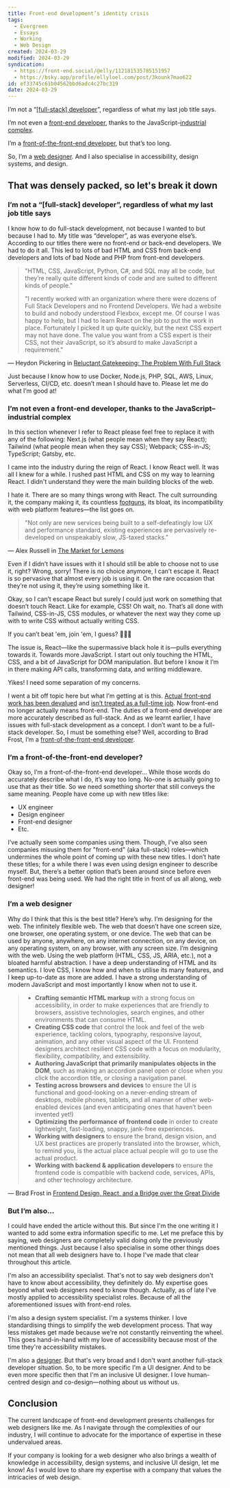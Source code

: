 ```yaml
---
title: Front-end development’s identity crisis
tags:
  - Evergreen
  - Essays
  - Working
  - Web Design
created: 2024-03-29
modified: 2024-03-29
syndication:
  - https://front-end.social/@elly/112181535785151957
  - https://bsky.app/profile/ellyloel.com/post/3kounk7mao622
id: ef33745c61b04562bbd6adc4c27bc319
date: 2024-03-29
---
```

I’m not a “[\[full-stack\] developer](https://bradfrost.com/blog/post/full-stack-developers/)”, regardless of what my last job title says.

I’m not even a [front-end developer](https://css-tricks.com/the-great-divide/), thanks to the JavaScript–[industrial complex](https://en.wikipedia.org/wiki/Industrial_complex).

I’m a [front-of-the-front-end developer](https://bradfrost.com/blog/post/front-of-the-front-end-and-back-of-the-front-end-web-development/), but that’s too long.

So, I’m a [web designer](https://heather-buchel.com/blog/2023/10/why-your-web-design-sucks/). And I also specialise in accessibility, design systems, and design.

## That was densely packed, so let's break it down

### I’m not a “\[full-stack\] developer”, regardless of what my last job title says

I know how to do full-stack development, not because I wanted to but because I had to. My title was “developer”, as was everyone else’s. According to our titles there were no front-end or back-end developers. We had to do it all. This led to lots of bad HTML and CSS from back-end developers and lots of bad Node and PHP from front-end developers.

> "HTML, CSS, JavaScript, Python, C#, and SQL may all be code, but they’re really quite different kinds of code and are suited to different kinds of people."
>
> "I recently worked with an organization where there were dozens of Full Stack Developers and no Frontend Developers. We had a website to build and nobody understood Flexbox, except me. Of course I was happy to help, but I had to learn React on the job to put the work in place. Fortunately I picked it up quite quickly, but the next CSS expert may not have done. The value you want from a CSS expert is their CSS, not their JavaScript, so it’s absurd to make JavaScript a requirement."

— Heydon Pickering in [Reluctant Gatekeeping: The Problem With Full Stack](https://medium.com/@Heydon/reluctant-gatekeeping-the-problem-with-full-stack-e9ad836570f6)

Just because I know how to use Docker, Node.js, PHP, SQL, AWS, Linux, Serverless, CI/CD, etc. doesn’t mean I should have to. Please let me do what I’m good at!

### I’m not even a front-end developer, thanks to the JavaScript–industrial complex

In this section whenever I refer to React please feel free to replace it with any of the following: Next.js (what people mean when they say React); Tailwind (what people mean when they say CSS); Webpack; CSS-in-JS; TypeScript; Gatsby, etc.

I came into the industry during the reign of React. I know React well. It was all I knew for a while. I rushed past HTML and CSS on my way to learning React. I didn't understand they were the main building blocks of the web.

I hate it. There are so many things wrong with React. The cult surrounding it, the company making it, its countless [footguns](https://en.wiktionary.org/wiki/footgun), its bloat, its incompatibility with web platform features—the list goes on.

> "Not only are new services being built to a self-defeatingly low UX and performance standard, existing experiences are pervasively re-developed on unspeakably slow, JS-taxed stacks."

— Alex Russell in [The Market for Lemons](https://infrequently.org/2023/02/the-market-for-lemons/)

Even if I didn’t have issues with it I should still be able to choose not to use it, right? Wrong, sorry! There is no choice anymore, I can’t escape it. React is so pervasive that almost every job is using it. On the rare occasion that they’re not using it, they’re using something like it.

Okay, so I can’t escape React but surely I could just work on something that doesn’t touch React. Like for example, CSS! Oh wait, no. That’s all done with Tailwind, CSS-in-JS, CSS modules, or whatever the next way they come up with to write CSS without actually writing CSS.

If you can’t beat 'em, join 'em, I guess? 🤷🏼‍♀️

The issue is, React—like the supermassive black hole it is—pulls everything towards it. Towards more JavaScript. I start out only touching the HTML, CSS, and a bit of JavaScript for DOM manipulation. But before I know it I’m in there making API calls, transforming data, and writing middleware.

Yikes! I need some separation of my concerns.

I went a bit off topic here but what I’m getting at is this. [Actual front-end work has been devalued](https://joshcollinsworth.com/blog/devaluing-frontend) and [isn’t treated as a full-time job](https://christianheilmann.com/2023/05/09/the-ongoing-defence-of-frontend-as-a-full-time-job/). Now front-end no longer actually means front-end. The duties of a front-end developer are more accurately described as full-stack. And as we learnt earlier, I have issues with full-stack development as a concept. I don’t want to be a full-stack developer. So, I must be something else? Well, according to Brad Frost, I’m a [front-of-the-front-end developer](https://bradfrost.com/blog/post/front-of-the-front-end-and-back-of-the-front-end-web-development/).

### I’m a front-of-the-front-end developer?

Okay so, I’m a front-of-the-front-end developer…
While those words do accurately describe what I do, it’s way too long. No-one is actually going to use that as their title. So we need something shorter that still conveys the same meaning. People have come up with new titles like:

- UX engineer
- Design engineer
- Front-end designer
- Etc.

I’ve actually seen some companies using them. Though, I’ve also seen companies misusing them for "front-end" (aka full-stack) roles—which undermines the whole point of coming up with these new titles. I don’t hate these titles; for a while there I was even using design engineer to describe myself. But, there’s a better option that’s been around since before even front-end was being used. We had the right title in front of us all along, web designer!

### I’m a web designer

Why do I think that this is the best title? Here’s why.
I’m designing for the web. The infinitely flexible web. The web that doesn’t have one screen size, one browser, one operating system, or one device. The web that can be used by anyone, anywhere, on any internet connection, on any device, on any operating system, on any browser, with any screen size. I’m designing with the web. Using the web platform (HTML, CSS, JS, ARIA, etc.), not a bloated harmful abstraction. I have a deep understanding of HTML and its semantics. I love CSS, I know how and when to utilise its many features, and I keep up-to-date as more are added. I have a strong understanding of modern JavaScript and most importantly I know when not to use it.

> - **Crafting semantic HTML markup** with a strong focus on accessibility, in order to make experiences that are friendly to browsers, assistive technologies, search engines, and other environments that can consume HTML.
> - **Creating CSS code** that control the look and feel of the web experience, tackling colors, typography, responsive layout, animation, and any other visual aspect of the UI. Frontend designers architect resilient CSS code with a focus on modularity, flexibility, compatibility, and extensibility.
> - **Authoring JavaScript that primarily manipulates objects in the DOM**, such as making an accordion panel open or close when you click the accordion title, or closing a navigation panel.
> - **Testing across browsers and devices** to ensure the UI is functional and good-looking on a never-ending stream of desktops, mobile phones, tablets, and all manner of other web-enabled devices (and even anticipating ones that haven’t been invented yet!)
> - **Optimizing the performance of frontend code** in order to create lightweight, fast-loading, snappy, jank-free experiences.
> - **Working with designers** to ensure the brand, design vision, and UX best practices are properly translated into the browser, which, to remind you, is the actual place actual people will go to use the actual product.
> - **Working with backend & application developers** to ensure the frontend code is compatible with backend code, services, APIs, and other technology architecture.

— Brad Frost in [Frontend Design, React, and a Bridge over the Great Divide](https://bradfrost.com/blog/post/frontend-design-react-and-a-bridge-over-the-great-divide/)

### But I’m also…

I could have ended the article without this. But since I'm the one writing it I wanted to add some extra information specific to me. Let me preface this by saying, web designers are completely valid doing only the previously mentioned things. Just because I also specialise in some other things does not mean that all web designers have to. I hope I've made that clear throughout this article.

I'm also an accessibility specialist. That's not to say web designers don't have to know about accessibility, they definitely do. My expertise goes beyond what web designers need to know though. Actually, as of late I've mostly applied to accessibility specialist roles. Because of all the aforementioned issues with front-end roles.

I'm also a design system specialist. I'm a systems thinker. I love standardising things to simplify the web development process. That way less mistakes get made because we're not constantly reinventing the wheel. This goes hand-in-hand with my love of accessibility because most of the time they're accessibility mistakes.

I'm also a [designer](https://henry.codes/writing/can-you-be-a-designer-if-you-have-no-training/). But that's very broad and I don't want another full-stack developer situation. So, to be more specific I'm a UI designer. And to be even more specific then that I'm an inclusive UI designer. I love human-centred design and co-design—nothing about us without us.

## Conclusion

The current landscape of front-end development presents challenges for web designers like me. As I navigate through the complexities of our industry, I will continue to advocate for the importance of expertise in these undervalued areas.

If your company is looking for a web designer who also brings a wealth of knowledge in accessibility, design systems, and inclusive UI design, let me know! As I would love to share my expertise with a company that values the intricacies of web design.